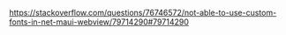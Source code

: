 https://stackoverflow.com/questions/76746572/not-able-to-use-custom-fonts-in-net-maui-webview/79714290#79714290



